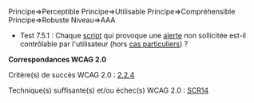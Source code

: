 Principe=>Perceptible
Principe=>Utilisable
Principe=>Compréhensible
Principe=>Robuste
Niveau=>AAA

*   Test 7.5.1 : Chaque [script](#script) qui provoque une [alerte](#alerte) non sollicitée est-il contrôlable par l'utilisateur (hors [cas particuliers](#critre-76 "Cas particuliers pour le critère 7.6")) ?

**Correspondances WCAG 2.0**

Critère(s) de succès WCAG 2.0 : [2.2.4](http://www.w3.org/Translations/WCAG20-fr/#time-limits-postponed)

Technique(s) suffisante(s) et/ou échec(s) WCAG 2.0 : [SCR14](http://www.w3.org/TR/WCAG-TECHS/SCR14.html)
